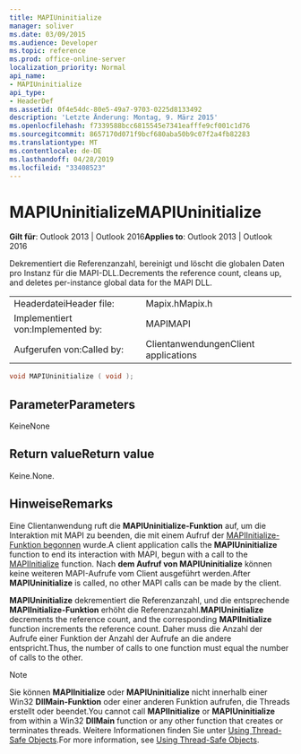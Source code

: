 ```yaml
---
title: MAPIUninitialize
manager: soliver
ms.date: 03/09/2015
ms.audience: Developer
ms.topic: reference
ms.prod: office-online-server
localization_priority: Normal
api_name:
- MAPIUninitialize
api_type:
- HeaderDef
ms.assetid: 0f4e54dc-80e5-49a7-9703-0225d8133492
description: 'Letzte Änderung: Montag, 9. März 2015'
ms.openlocfilehash: f7339588bcc6815545e7341eafffe9cf001c1d76
ms.sourcegitcommit: 8657170d071f9bcf680aba50b9c07f2a4fb82283
ms.translationtype: MT
ms.contentlocale: de-DE
ms.lasthandoff: 04/28/2019
ms.locfileid: "33408523"
---
```

# <a name="mapiuninitialize"></a><span data-ttu-id="fc983-103">MAPIUninitialize</span><span class="sxs-lookup"><span data-stu-id="fc983-103">MAPIUninitialize</span></span>

  
  
<span data-ttu-id="fc983-104">**Gilt für**: Outlook 2013 | Outlook 2016</span><span class="sxs-lookup"><span data-stu-id="fc983-104">**Applies to**: Outlook 2013 | Outlook 2016</span></span> 
  
<span data-ttu-id="fc983-105">Dekrementiert die Referenzanzahl, bereinigt und löscht die globalen Daten pro Instanz für die MAPI-DLL.</span><span class="sxs-lookup"><span data-stu-id="fc983-105">Decrements the reference count, cleans up, and deletes per-instance global data for the MAPI DLL.</span></span> 
  
|||
|:-----|:-----|
|<span data-ttu-id="fc983-106">Headerdatei</span><span class="sxs-lookup"><span data-stu-id="fc983-106">Header file:</span></span>  <br/> |<span data-ttu-id="fc983-107">Mapix.h</span><span class="sxs-lookup"><span data-stu-id="fc983-107">Mapix.h</span></span>  <br/> |
|<span data-ttu-id="fc983-108">Implementiert von:</span><span class="sxs-lookup"><span data-stu-id="fc983-108">Implemented by:</span></span>  <br/> |<span data-ttu-id="fc983-109">MAPI</span><span class="sxs-lookup"><span data-stu-id="fc983-109">MAPI</span></span>  <br/> |
|<span data-ttu-id="fc983-110">Aufgerufen von:</span><span class="sxs-lookup"><span data-stu-id="fc983-110">Called by:</span></span>  <br/> |<span data-ttu-id="fc983-111">Clientanwendungen</span><span class="sxs-lookup"><span data-stu-id="fc983-111">Client applications</span></span>  <br/> |
   
```cpp
void MAPIUninitialize ( void );
```

## <a name="parameters"></a><span data-ttu-id="fc983-112">Parameter</span><span class="sxs-lookup"><span data-stu-id="fc983-112">Parameters</span></span>

<span data-ttu-id="fc983-113">Keine</span><span class="sxs-lookup"><span data-stu-id="fc983-113">None</span></span> 
  
## <a name="return-value"></a><span data-ttu-id="fc983-114">Return value</span><span class="sxs-lookup"><span data-stu-id="fc983-114">Return value</span></span>

<span data-ttu-id="fc983-115">Keine.</span><span class="sxs-lookup"><span data-stu-id="fc983-115">None.</span></span>
  
## <a name="remarks"></a><span data-ttu-id="fc983-116">Hinweise</span><span class="sxs-lookup"><span data-stu-id="fc983-116">Remarks</span></span>

<span data-ttu-id="fc983-117">Eine Clientanwendung ruft die **MAPIUninitialize-Funktion** auf, um die Interaktion mit MAPI zu beenden, die mit einem Aufruf der [MAPIInitialize-Funktion begonnen](mapiinitialize.md) wurde.</span><span class="sxs-lookup"><span data-stu-id="fc983-117">A client application calls the **MAPIUninitialize** function to end its interaction with MAPI, begun with a call to the [MAPIInitialize](mapiinitialize.md) function.</span></span> <span data-ttu-id="fc983-118">Nach **dem Aufruf von MAPIUninitialize** können keine weiteren MAPI-Aufrufe vom Client ausgeführt werden.</span><span class="sxs-lookup"><span data-stu-id="fc983-118">After **MAPIUninitialize** is called, no other MAPI calls can be made by the client.</span></span> 
  
 <span data-ttu-id="fc983-119">**MAPIUninitialize** dekrementiert die Referenzanzahl, und die entsprechende **MAPIInitialize-Funktion** erhöht die Referenzanzahl.</span><span class="sxs-lookup"><span data-stu-id="fc983-119">**MAPIUninitialize** decrements the reference count, and the corresponding **MAPIInitialize** function increments the reference count.</span></span> <span data-ttu-id="fc983-120">Daher muss die Anzahl der Aufrufe einer Funktion der Anzahl der Aufrufe an die andere entspricht.</span><span class="sxs-lookup"><span data-stu-id="fc983-120">Thus, the number of calls to one function must equal the number of calls to the other.</span></span> 
  
> [!NOTE]
> <span data-ttu-id="fc983-121">Sie können **MAPIInitialize** oder **MAPIUninitialize** nicht innerhalb einer Win32 **DllMain-Funktion** oder einer anderen Funktion aufrufen, die Threads erstellt oder beendet.</span><span class="sxs-lookup"><span data-stu-id="fc983-121">You cannot call **MAPIInitialize** or **MAPIUninitialize** from within a Win32 **DllMain** function or any other function that creates or terminates threads.</span></span> <span data-ttu-id="fc983-122">Weitere Informationen finden Sie unter [Using Thread-Safe Objects](using-thread-safe-objects.md).</span><span class="sxs-lookup"><span data-stu-id="fc983-122">For more information, see [Using Thread-Safe Objects](using-thread-safe-objects.md).</span></span> 
  

